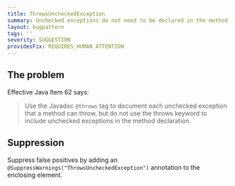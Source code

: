 ```yaml
---
title: ThrowsUncheckedException
summary: Unchecked exceptions do not need to be declared in the method signature.
layout: bugpattern
tags: ''
severity: SUGGESTION
providesFix: REQUIRES_HUMAN_ATTENTION
---
```


<!--
*** AUTO-GENERATED, DO NOT MODIFY ***
To make changes, edit the @BugPattern annotation or the explanation in docs/bugpattern.
-->

## The problem
Effective Java Item 62 says:

> Use the Javadoc `@throws` tag to document each unchecked exception that a
> method can throw, but do not use the throws keyword to include unchecked
> exceptions in the method declaration.

## Suppression
Suppress false positives by adding an `@SuppressWarnings("ThrowsUncheckedException")` annotation to the enclosing element.
